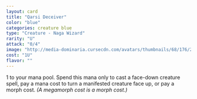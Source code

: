 ```yaml
---
layout: card
title: "Qarsi Deceiver"
color: "blue"
categories: creature blue
type: "Creature - Naga Wizard"
rarity: "U"
attack: "0/4"
image: "http://media-dominaria.cursecdn.com/avatars/thumbnails/68/176/200/283/635615667728355640.png"
cost: "1U"
flavor: ""
---
```


<span class="mana">1</span> to your mana pool. Spend this mana only to cast a face-down creature spell, pay a mana cost to turn a manifested creature face up, or pay a morph cost. <em>(A megamorph cost is a morph cost.)</em>
